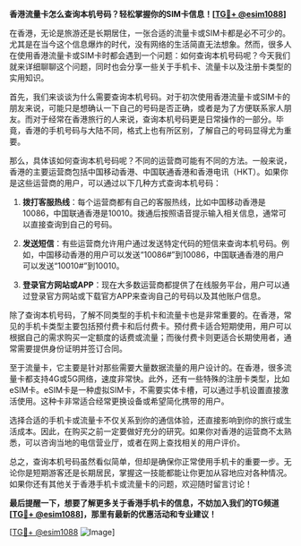 **香港流量卡怎么查询本机号码？轻松掌握你的SIM卡信息！[[TG💪+ @esim1088](https://t.me/s/esim1088)]**

在香港，无论是旅游还是长期居住，一张合适的流量卡或SIM卡都是必不可少的。尤其是在当今这个信息爆炸的时代，没有网络的生活简直无法想象。然而，很多人在使用香港流量卡或SIM卡时都会遇到一个问题：如何查询本机号码呢？今天我们就来详细聊聊这个问题，同时也会分享一些关于手机卡、流量卡以及注册卡类型的实用知识。

首先，我们来谈谈为什么需要查询本机号码。对于初次使用香港流量卡或SIM卡的朋友来说，可能只是想确认一下自己的号码是否正确，或者是为了方便联系家人朋友。而对于经常在香港旅行的人来说，查询本机号码更是日常操作的一部分。毕竟，香港的手机号码与大陆不同，格式上也有所区别，了解自己的号码显得尤为重要。

那么，具体该如何查询本机号码呢？不同的运营商可能有不同的方法。一般来说，香港的主要运营商包括中国移动香港、中国联通香港和香港电讯（HKT）。如果你是这些运营商的用户，可以通过以下几种方式查询本机号码：

1. **拨打客服热线**：每个运营商都有自己的客服热线，比如中国移动香港是10086，中国联通香港是10010。拨通后按照语音提示输入相关信息，通常可以直接查询到自己的号码。

2. **发送短信**：有些运营商允许用户通过发送特定代码的短信来查询本机号码。例如，中国移动香港的用户可以发送“10086#”到10086，中国联通香港的用户可以发送“10010#”到10010。

3. **登录官方网站或APP**：现在大多数运营商都提供了在线服务平台，用户可以通过登录官方网站或下载官方APP来查询自己的号码以及其他账户信息。

除了查询本机号码，了解不同类型的手机卡和流量卡也是非常重要的。在香港，常见的手机卡类型主要包括预付费卡和后付费卡。预付费卡适合短期使用，用户可以根据自己的需求购买一定额度的话费或流量；而後付费卡则更适合长期使用者，通常需要提供身份证明并签订合同。

至于流量卡，它主要是针对那些需要大量数据流量的用户设计的。在香港，很多流量卡都支持4G或5G网络，速度非常快。此外，还有一些特殊的注册卡类型，比如eSIM卡。eSIM卡是一种虚拟SIM卡，不需要实体卡槽，可以通过手机设置直接激活使用。这种卡非常适合经常更换设备或希望简化携带的用户。

选择合适的手机卡或流量卡不仅关系到你的通信体验，还直接影响到你的旅行或生活成本。因此，在购买之前一定要做好充分的研究。如果你对香港的运营商不太熟悉，可以咨询当地的电信营业厅，或者在网上查找相关的用户评价。

总之，查询本机号码虽然看似简单，但却是确保你正常使用手机卡的重要一步。无论你是短期游客还是长期居民，掌握这一技能都能让你更加从容地应对各种情况。如果你还有其他关于香港手机卡或流量卡的问题，欢迎随时留言讨论！

**最后提醒一下，想要了解更多关于香港手机卡的信息，不妨加入我们的TG频道[[TG💪+ @esim1088](https://t.me/s/esim1088)]，那里有最新的优惠活动和专业建议！**

[[TG💪+ @esim1088](https://t.me/s/esim1088) ![Image](https://i.postimg.cc/4NQfJmqS/Snipaste-2025-05-13-00-14-12.png)]